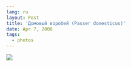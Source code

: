 ```yaml
---
lang: ru
layout: Post
title: 'Домовый воробей (Passer domesticus)'
date: Apr 7, 2008
tags:
  - photos
---
```


![](/images/blog/sapegin-artem-20d-2008-04-06-493-9374.jpg)
